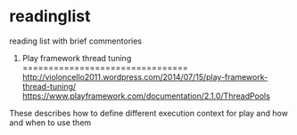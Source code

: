 readinglist
===========

reading list with brief commentories

1. Play framework thread tuning
================================
http://violoncello2011.wordpress.com/2014/07/15/play-framework-thread-tuning/
https://www.playframework.com/documentation/2.1.0/ThreadPools

These describes how to define different execution context for play and how and when to use them

